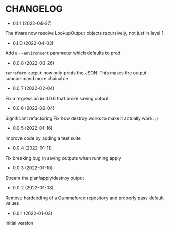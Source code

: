 # CHANGELOG

* 0.1.1 (2022-04-27)

The tfvars now resolve LookupOutput objects recursively, not just in level 1.

* 0.1.0 (2022-04-03)

Add a `--environment` parameter which defaults to prod.

* 0.0.8 (2022-03-26)

`terraform output` now only prints the JSON. This makes the output subcommand
more chainable.

* 0.0.7 (2022-02-04)

Fix a regression in 0.0.6 that broke saving output

* 0.0.6 (2022-02-04)

Significant refactoring
Fix how destroy works to make it actually work. :)

* 0.0.5 (2022-01-16)

Improve code by adding a test suite

* 0.0.4 (2022-01-11)

Fix breaking bug in saving outputs when running apply

* 0.0.3 (2022-01-10)

Stream the plan/apply/destroy output

* 0.0.2 (2022-01-08)

Remove hardcoding of a Gammaforce repository and properly pass default values

* 0.0.1 (2022-01-03)

Initial version
